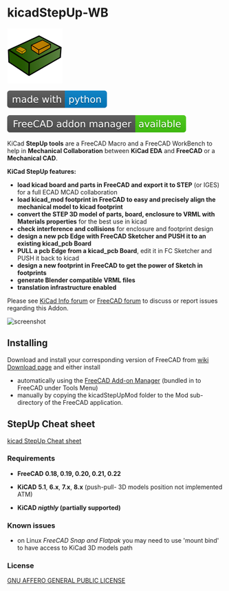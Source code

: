 kicadStepUp-WB
==============

![icon](Resources/icons/kicad-StepUp-tools-WB.svg)

[![made-with-python](images/made-with-python.svg)](https://www.python.org/)

[![FreeCAD Addokn manager status](images/FreeCAD-addon-manager-available.svg)](https://www.freecad.org)

KiCad **StepUp tools** are a FreeCAD Macro and a FreeCAD WorkBench to help in **Mechanical Collaboration** between **KiCad EDA** and **FreeCAD** or a **Mechanical CAD**.

**KiCad StepUp features:** 

- **load kicad board and parts in FreeCAD and export it to STEP** (or IGES) for a full ECAD MCAD collaboration
- **load kicad_mod footprint in FreeCAD to easy and precisely align the mechanical model to kicad footprint**
- **convert the STEP 3D model of parts, board, enclosure to VRML with Materials properties** for the best use in kicad
- **check interference and collisions** for enclosure and footprint design 
- **design a new pcb Edge with FreeCAD Sketcher and PUSH it to an existing kicad_pcb Board** 
- **PULL a pcb Edge from a kicad_pcb Board**, edit it in FC Sketcher and PUSH it back to kicad
- **design a new footprint in FreeCAD to get the power of Sketch in footprints**
- **generate Blender compatible VRML files**
- **translation infrastructure enabled**

Please see [KiCad Info forum](https://forum.kicad.info/search?q=step) or [FreeCAD forum](https://forum.freecadweb.org/viewtopic.php?f=24&t=14276) to discuss or report issues regarding this Addon.

![screenshot](https://cdn.hackaday.io/images/7537561443908546062.png)


Installing
----------

Download and install your corresponding version of FreeCAD from [wiki Download page](http://www.freecadweb.org/wiki/Download) and either install

- automatically using the [FreeCAD Add-on Manager](https://github.com/FreeCAD/FreeCAD-addons) (bundled in to FreeCAD under Tools Menu)
- manually by copying the kicadStepUpMod folder to the Mod sub-directory of the FreeCAD application.

StepUp Cheat sheet
------------------

[kicad StepUp Cheat sheet](https://github.com/easyw/kicadStepUpMod/raw/master/demo/kicadStepUp-cheat-sheet.pdf)

### Requirements

- **FreeCAD** **0.18, 0.19, 0.20, 0.21, 0.22**

- **KiCAD** **5.1**, **6.x**, **7.x**, **8.x** (push-pull- 3D models position not implemented ATM)

- **KiCAD *nigthly* (partially supported)**

### Known issues

- on Linux *FreeCAD Snap and Flatpak* you may need to use 'mount bind' to have access to KiCad 3D models path

### License

[GNU AFFERO GENERAL PUBLIC LICENSE](https://www.gnu.org/licenses/agpl-3.0.en.html)
